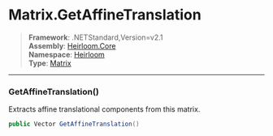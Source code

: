 # Matrix.GetAffineTranslation

> **Framework**: .NETStandard,Version=v2.1  
> **Assembly**: [Heirloom.Core][0]  
> **Namespace**: [Heirloom][0]  
> **Type**: [Matrix][1]  

--------------------------------------------------------------------------------

### GetAffineTranslation()

Extracts affine translational components from this matrix.

```cs
public Vector GetAffineTranslation()
```

[0]: ..\Heirloom.Core.md
[1]: Heirloom.Matrix.md
